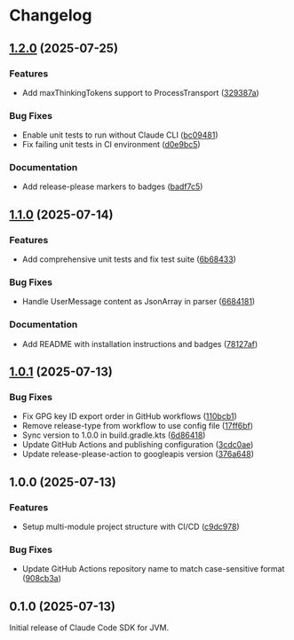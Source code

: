 # Changelog

## [1.2.0](https://github.com/CyclingBits/claude-code-sdk-java/compare/v1.1.0...v1.2.0) (2025-07-25)


### Features

* Add maxThinkingTokens support to ProcessTransport ([329387a](https://github.com/CyclingBits/claude-code-sdk-java/commit/329387a7517a4cbdfc5e02cbef0b6bedabd8b4dd))


### Bug Fixes

* Enable unit tests to run without Claude CLI ([bc09481](https://github.com/CyclingBits/claude-code-sdk-java/commit/bc094818c44d50383924d98dc7ff2d9488914433))
* Fix failing unit tests in CI environment ([d0e9bc5](https://github.com/CyclingBits/claude-code-sdk-java/commit/d0e9bc556288f903c3bd43e2607b6a1a7f58e99d))


### Documentation

* Add release-please markers to badges ([badf7c5](https://github.com/CyclingBits/claude-code-sdk-java/commit/badf7c5aee71d582166d90887e810aa6c67c7c06))

## [1.1.0](https://github.com/CyclingBits/claude-code-sdk-java/compare/v1.0.1...v1.1.0) (2025-07-14)


### Features

* Add comprehensive unit tests and fix test suite ([6b68433](https://github.com/CyclingBits/claude-code-sdk-java/commit/6b684339889c0bf2a21ca3daa6df9d17c0fd9f44))


### Bug Fixes

* Handle UserMessage content as JsonArray in parser ([6684181](https://github.com/CyclingBits/claude-code-sdk-java/commit/66841819b0a68ffaa43b5414ec53a6bcd74ad0ec))


### Documentation

* Add README with installation instructions and badges ([78127af](https://github.com/CyclingBits/claude-code-sdk-java/commit/78127af835fb55598476ae25be5e0ddfff8f55c9))

## [1.0.1](https://github.com/CyclingBits/claude-code-sdk-java/compare/v1.0.0...v1.0.1) (2025-07-13)


### Bug Fixes

* Fix GPG key ID export order in GitHub workflows ([110bcb1](https://github.com/CyclingBits/claude-code-sdk-java/commit/110bcb1cb578de88dbc776dde4dbc670353deefa))
* Remove release-type from workflow to use config file ([17ff6bf](https://github.com/CyclingBits/claude-code-sdk-java/commit/17ff6bfe8807ec62edd504f7fed3d5e686da5109))
* Sync version to 1.0.0 in build.gradle.kts ([6d86418](https://github.com/CyclingBits/claude-code-sdk-java/commit/6d86418adfa251ce1d795e457b8fb31e2d611c82))
* Update GitHub Actions and publishing configuration ([3cdc0ae](https://github.com/CyclingBits/claude-code-sdk-java/commit/3cdc0ae6fe862e93bcea82513e30c14b859c415d))
* Update release-please-action to googleapis version ([376a648](https://github.com/CyclingBits/claude-code-sdk-java/commit/376a6482a0cd3e159f0545edf8dd9f77c8d5ca85))

## 1.0.0 (2025-07-13)


### Features

* Setup multi-module project structure with CI/CD ([c9dc978](https://github.com/CyclingBits/claude-code-sdk-java/commit/c9dc978d7c3c0cea3718b62aefc22b11b1390018))


### Bug Fixes

* Update GitHub Actions repository name to match case-sensitive format ([908cb3a](https://github.com/CyclingBits/claude-code-sdk-java/commit/908cb3a0789cfa9efaf33a2395b644b6c1b5ebc4))

## 0.1.0 (2025-07-13)

Initial release of Claude Code SDK for JVM.
